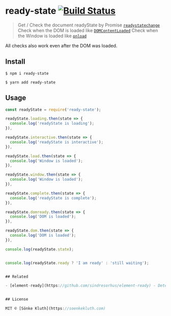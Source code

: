 # ready-state [![Build Status](https://travis-ci.org/soenkekluth/ready-state.svg?branch=master)](https://travis-ci.org/soenkekluth/ready-state)

> Get / Check the document readyState by Promise [`readystatechange`](https://developer.mozilla.org/de/docs/Web/Events/readystatechange)
> Check when the DOM is loaded like [`DOMContentLoaded`](https://developer.mozilla.org/en/docs/Web/Events/DOMContentLoaded)
> Check when the Window is loaded like [`onload`](https://developer.mozilla.org/de/docs/Web/API/GlobalEventHandlers/onload)

All checks also work even after the DOM was loaded.


## Install

```
$ npm i ready-state
```
```
$ yarn add ready-state
```


## Usage

```js
const readyState = require('ready-state');

readyState.loading.then(state => {
  console.log('readyState is loading');
}),

readyState.interactive.then(state => {
  console.log('readyState is interactive');
}),

readyState.load.then(state => {
  console.log('Window is loaded');
}),

readyState.window.then(state => {
  console.log('Window is loaded');
}),

readyState.complete.then(state => {
  console.log('readyState is complete');
}),

readyState.domready.then(state => {
  console.log('DOM is loaded');
}),

readyState.dom.then(state => {
  console.log('DOM is loaded');
}),

console.log(readyState.state);


console.log(readyState.ready ? 'I am ready' : 'still waiting');


## Related

- [element-ready](https://github.com/sindresorhus/element-ready) - Detect when an element is ready in the DOM


## License

MIT © [Sönke Kluth](https://soenkekluth.com)